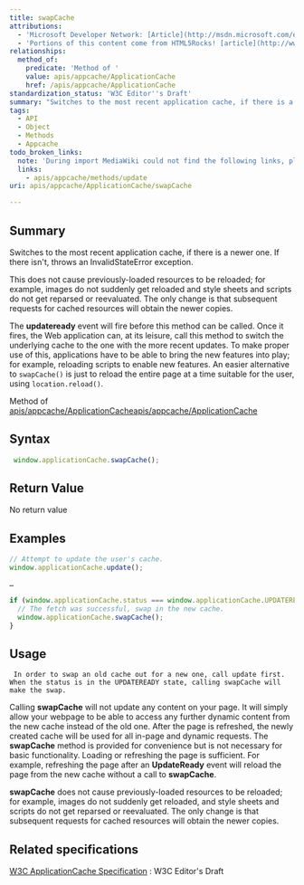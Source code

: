 ```yaml
---
title: swapCache
attributions:
  - 'Microsoft Developer Network: [Article](http://msdn.microsoft.com/en-us/library/ie/hh828809%28v=vs.85%29.aspx)'
  - 'Portions of this content come from HTML5Rocks! [article](http://www.html5rocks.com/en/tutorials/appcache/beginner/)'
relationships:
  method_of:
    predicate: 'Method of '
    value: apis/appcache/ApplicationCache
    href: /apis/appcache/ApplicationCache
standardization_status: 'W3C Editor''s Draft'
summary: "Switches to the most recent application cache, if there is a newer one. If there isn't, throws an InvalidStateError exception.\n"
tags:
  - API
  - Object
  - Methods
  - Appcache
todo_broken_links:
  note: 'During import MediaWiki could not find the following links, please fix and adjust this list.'
  links:
    - apis/appcache/methods/update
uri: apis/appcache/ApplicationCache/swapCache

---
```

## Summary

Switches to the most recent application cache, if there is a newer one. If there isn't, throws an InvalidStateError exception.

This does not cause previously-loaded resources to be reloaded; for example, images do not suddenly get reloaded and style sheets and scripts do not get reparsed or reevaluated. The only change is that subsequent requests for cached resources will obtain the newer copies.

The **updateready** event will fire before this method can be called. Once it fires, the Web application can, at its leisure, call this method to switch the underlying cache to the one with the more recent updates. To make proper use of this, applications have to be able to bring the new features into play; for example, reloading scripts to enable new features. An easier alternative to `swapCache()` is just to reload the entire page at a time suitable for the user, using `location.reload()`.

Method of [apis/appcache/ApplicationCache](/apis/appcache/ApplicationCache)[apis/appcache/ApplicationCache](/apis/appcache/ApplicationCache)

## Syntax

``` js
 window.applicationCache.swapCache();
```

## Return Value

No return value

## Examples

``` js
// Attempt to update the user's cache.
window.applicationCache.update();

…

if (window.applicationCache.status === window.applicationCache.UPDATEREADY) {
  // The fetch was successful, swap in the new cache.
  window.applicationCache.swapCache();
}
```

## Usage

     In order to swap an old cache out for a new one, call update first. When the status is in the UPDATEREADY state, calling swapCache will make the swap.

Calling **swapCache** will not update any content on your page. It will simply allow your webpage to be able to access any further dynamic content from the new cache instead of the old one. After the page is refreshed, the newly created cache will be used for all in-page and dynamic requests. The **swapCache** method is provided for convenience but is not necessary for basic functionality. Loading or refreshing the page is sufficient. For example, refreshing the page after an **UpdateReady** event will reload the page from the new cache without a call to **swapCache**.

**swapCache** does not cause previously-loaded resources to be reloaded; for example, images do not suddenly get reloaded, and style sheets and scripts do not get reparsed or reevaluated. The only change is that subsequent requests for cached resources will obtain the newer copies.

## Related specifications

[W3C ApplicationCache Specification](http://dev.w3.org/html5/spec/single-page.html#application-cache-api)
:   W3C Editor's Draft
